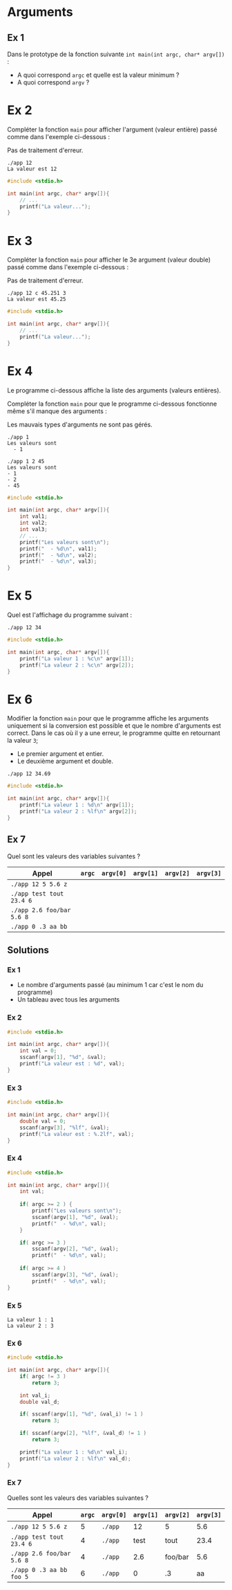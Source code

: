 # Arguments

## Ex 1
Dans le prototype de la fonction suivante `int main(int argc, char* argv[])` :
- A quoi correspond `argc` et quelle est la valeur minimum ?
- A quoi correspond `argv` ?

# Ex 2
Compléter la fonction `main` pour afficher l'argument (valeur entière) passé comme dans l'exemple ci-dessous :

Pas de traitement d'erreur.

```console
./app 12
La valeur est 12
```

```c
#include <stdio.h>

int main(int argc, char* argv[]){
    // ...
    printf("La valeur...");
}
```

# Ex 3
Compléter la fonction `main` pour afficher le 3e argument (valeur double) passé comme dans l'exemple ci-dessous :

Pas de traitement d'erreur.

```console
./app 12 c 45.251 3
La valeur est 45.25
```

```c
#include <stdio.h>

int main(int argc, char* argv[]){
    // ...
    printf("La valeur...");
}
```

# Ex 4
Le programme ci-dessous affiche la liste des arguments (valeurs entières).

Compléter la fonction `main` pour que le programme ci-dessous fonctionne même s'il manque des arguments :

Les mauvais types d'arguments ne sont pas gérés.

```console
./app 1
Les valeurs sont
  - 1
```

```console
./app 1 2 45
Les valeurs sont 
- 1
- 2
- 45
```

```c
#include <stdio.h>

int main(int argc, char* argv[]){
    int val1;
    int val2;
    int val3;
    // ...
    printf("Les valeurs sont\n");
    printf("  - %d\n", val1);
    printf("  - %d\n", val2);
    printf("  - %d\n", val3);
}
```

# Ex 5
Quel est l'affichage du programme suivant :

```console
./app 12 34
```

```c
#include <stdio.h>

int main(int argc, char* argv[]){    
    printf("La valeur 1 : %c\n" argv[1]);
    printf("La valeur 2 : %c\n" argv[2]);
}
```

# Ex 6
Modifier la fonction `main` pour que le programme affiche les arguments uniquement si la conversion est possible et que le nombre d'arguments est correct.
Dans le cas où il y a une erreur, le programme quitte en retournant la valeur `3`; 

- Le premier argument et entier.
- Le deuxième argument et double.

```console
./app 12 34.69
```

```c
#include <stdio.h>

int main(int argc, char* argv[]){    
    printf("La valeur 1 : %d\n" argv[1]);
    printf("La valeur 2 : %lf\n" argv[2]);
}
```

## Ex 7
Quel sont les valeurs des variables suivantes ?

 Appel | `argc` | `argv[0]` | `argv[1]` | `argv[2]` | `argv[3]`
 ---|---|---|---|---|---
| `./app 12 5 5.6 z` | | | | |
| `./app test tout 23.4 6` | | | | |
| `./app 2.6 foo/bar 5.6 8` | | | | |
| `./app 0 .3 aa bb` | | | | |


## Solutions
### Ex 1
- Le nombre d'arguments passé (au minimum 1 car c'est le nom du programme)
- Un tableau avec tous les arguments

### Ex 2
```c
#include <stdio.h>

int main(int argc, char* argv[]){
    int val = 0;
    sscanf(argv[1], "%d", &val);
    printf("La valeur est : %d", val);
}
```

### Ex 3
```c
#include <stdio.h>

int main(int argc, char* argv[]){
    double val = 0;
    sscanf(argv[3], "%lf", &val);
    printf("La valeur est : %.2lf", val);
}
```

### Ex 4
```c
#include <stdio.h>

int main(int argc, char* argv[]){
    int val;
    
    if( argc >= 2 ) {
        printf("Les valeurs sont\n");
        sscanf(argv[1], "%d", &val);
        printf("  - %d\n", val);
    }

    if( argc >= 3 )
        sscanf(argv[2], "%d", &val);
        printf("  - %d\n", val);
    
    if( argc >= 4 )
        sscanf(argv[3], "%d", &val);
        printf("  - %d\n", val);
}
```

### Ex 5
```console
La valeur 1 : 1
La valeur 2 : 3
```

### Ex 6
```c
#include <stdio.h>

int main(int argc, char* argv[]){ 
    if( argc != 3 )
        return 3;

    int val_i;
    double val_d;

    if( sscanf(argv[1], "%d", &val_i) != 1 )
        return 3;

    if( sscanf(argv[2], "%lf", &val_d) != 1 )
        return 3;

    printf("La valeur 1 : %d\n" val_i);
    printf("La valeur 2 : %lf\n" val_d);
}
```

### Ex 7
Quelles sont les valeurs des variables suivantes ?

 Appel | `argc` | `argv[0]` | `argv[1]` | `argv[2]` | `argv[3]`
 ---|---|---|---|---|---
| `./app 12 5 5.6 z` | 5 | `./app` | 12 | 5 | 5.6
| `./app test tout 23.4 6` | 4 | `./app` | test | tout | 23.4
| `./app 2.6 foo/bar 5.6 8` | 4 | `./app` | 2.6 | foo/bar | 5.6
| `./app 0 .3 aa bb foo 5` | 6 | `./app` | 0 | .3 | aa